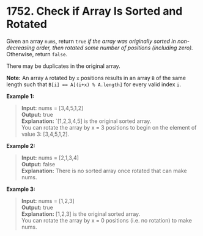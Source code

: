 # 1752. Check if Array Is Sorted and Rotated

Given an array `nums`, return `true` *if the array was originally sorted in non-decreasing order, then rotated some number of positions (including zero).* Otherwise, return `false`.

There may be duplicates in the original array.

**Note:** An array `A` rotated by `x` positions results in an array `B` of the same length such that `B[i] == A[(i+x) % A.length]` for every valid index `i`.

**Example 1:**

> **Input:** nums = [3,4,5,1,2] <br>
> **Output:** true <br>
> **Explanation:** `[1,2,3,4,5] is the original sorted array.<br>
You can rotate the array by x = 3 positions to begin on the element of value 3: [3,4,5,1,2].

**Example 2:**

> **Input:** nums = [2,1,3,4] <br>
> **Output:** false <br>
> **Explanation:** There is no sorted array once rotated that can make nums.

**Example 3:**

> **Input:** nums = [1,2,3] <br>
> **Output:** true <br>
> **Explanation:** [1,2,3] is the original sorted array.<br>
You can rotate the array by x = 0 positions (i.e. no rotation) to make nums.